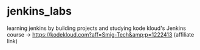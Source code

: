 # jenkins_labs
learning jenkins by building projects and studying kode kloud's Jenkins course -> https://kodekloud.com?aff=Smig-Tech&amp;p=1222413 (affiliate link)
